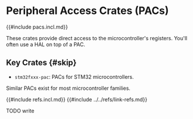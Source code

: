 # Peripheral Access Crates (PACs)

{{#include pacs.incl.md}}

These crates provide direct access to the microcontroller's registers. You'll often use a HAL on top of a PAC.

## Key Crates {#skip}

- `stm32fxxx-pac`: PACs for STM32 microcontrollers.

Similar PACs exist for most microcontroller families.

{{#include refs.incl.md}}
{{#include ../../refs/link-refs.md}}

<div class="hidden">
TODO write
</div>
